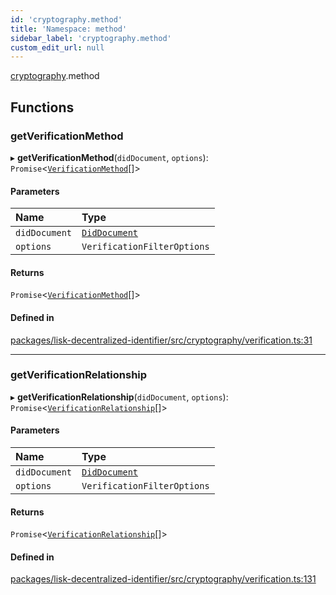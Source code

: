 ```yaml
---
id: 'cryptography.method'
title: 'Namespace: method'
sidebar_label: 'cryptography.method'
custom_edit_url: null
---
```


[cryptography](cryptography.md).method

## Functions

### getVerificationMethod

▸ **getVerificationMethod**(`didDocument`, `options`): `Promise`<[`VerificationMethod`](../interfaces/VerificationMethod.md)[]\>

#### Parameters

| Name          | Type                                          |
| :------------ | :-------------------------------------------- |
| `didDocument` | [`DidDocument`](../interfaces/DidDocument.md) |
| `options`     | `VerificationFilterOptions`                   |

#### Returns

`Promise`<[`VerificationMethod`](../interfaces/VerificationMethod.md)[]\>

#### Defined in

[packages/lisk-decentralized-identifier/src/cryptography/verification.ts:31](https://github.com/aldhosutra/lisk-did/blob/6db44d1/packages/lisk-decentralized-identifier/src/cryptography/verification.ts#L31)

---

### getVerificationRelationship

▸ **getVerificationRelationship**(`didDocument`, `options`): `Promise`<[`VerificationRelationship`](../modules.md#verificationrelationship)[]\>

#### Parameters

| Name          | Type                                          |
| :------------ | :-------------------------------------------- |
| `didDocument` | [`DidDocument`](../interfaces/DidDocument.md) |
| `options`     | `VerificationFilterOptions`                   |

#### Returns

`Promise`<[`VerificationRelationship`](../modules.md#verificationrelationship)[]\>

#### Defined in

[packages/lisk-decentralized-identifier/src/cryptography/verification.ts:131](https://github.com/aldhosutra/lisk-did/blob/6db44d1/packages/lisk-decentralized-identifier/src/cryptography/verification.ts#L131)
